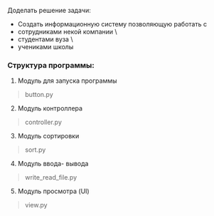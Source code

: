Доделать решение задачи:
* Создать информационную систему позволяющую работать с 
* сотрудниками некой компании \
* студентами вуза \ 
* учениками школы

### Структура программы:
1. Модуль для запуска программы
>button.py

2. Модуль контроллера
>controller.py

3. Модуль сортировки
>sort.py

4. Модуль ввода- вывода
>write_read_file.py

5. Модуль просмотра (UI)
>view.py
